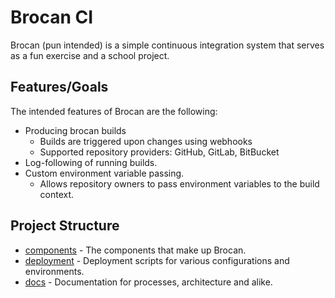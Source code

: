 # Brocan CI

Brocan (pun intended) is a simple continuous integration system that serves as a fun exercise and a school project.

## Features/Goals

The intended features of Brocan are the following:

  * Producing brocan builds
    * Builds are triggered upon changes using webhooks
    * Supported repository providers: GitHub, GitLab, BitBucket
  * Log-following of running builds.
  * Custom environment variable passing.
    * Allows repository owners to pass environment variables to the build context.

## Project Structure

  * [components](components) - The components that make up Brocan.
  * [deployment](deployment) - Deployment scripts for various configurations and environments.
  * [docs](docs) - Documentation for processes, architecture and alike.
